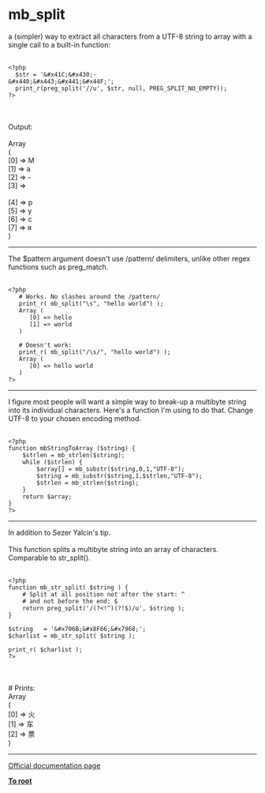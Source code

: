 # mb_split



a (simpler) way to extract all characters from a UTF-8 string to array with a single call to a built-in function:<br><br>

```
<?php
  $str = '&#x41C;&#x430;-
&#x440;&#x443;&#x441;&#x44F;';
  print_r(preg_split('//u', $str, null, PREG_SPLIT_NO_EMPTY));
?>
```
<br><br>Output:<br><br>Array<br>(<br>    [0] =&gt; &#x41C;<br>    [1] =&gt; &#x430;<br>    [2] =&gt; -<br>    [3] =&gt; <br><br>    [4] =&gt; &#x440;<br>    [5] =&gt; &#x443;<br>    [6] =&gt; &#x441;<br>    [7] =&gt; &#x44F;<br>)  

---

The $pattern argument doesn&apos;t use /pattern/ delimiters, unlike other regex functions such as preg_match.<br><br>

```
<?php
   # Works. No slashes around the /pattern/
   print_r( mb_split("\s", "hello world") );
   Array (
      [0] => hello
      [1] => world
   )

   # Doesn't work:
   print_r( mb_split("/\s/", "hello world") );
   Array (
      [0] => hello world
   )
?>
```
  

---

I figure most people will want a simple way to break-up a multibyte string into its individual characters. Here&apos;s a function I&apos;m using to do that. Change UTF-8 to your chosen encoding method.<br><br>

```
<?php
function mbStringToArray ($string) {
    $strlen = mb_strlen($string);
    while ($strlen) {
        $array[] = mb_substr($string,0,1,"UTF-8");
        $string = mb_substr($string,1,$strlen,"UTF-8");
        $strlen = mb_strlen($string);
    }
    return $array;
}
?>
```
  

---

In addition to Sezer Yalcin&apos;s tip.<br><br>This function splits a multibyte string into an array of characters. Comparable to str_split().<br><br>

```
<?php
function mb_str_split( $string ) {
    # Split at all position not after the start: ^
    # and not before the end: $
    return preg_split('/(?<!^)(?!$)/u', $string );
}

$string   = '&#x706B;&#x8F66;&#x7968;';
$charlist = mb_str_split( $string );

print_r( $charlist );
?>
```
<br><br># Prints:<br>Array<br>(<br>    [0] =&gt; &#x706B;<br>    [1] =&gt; &#x8F66;<br>    [2] =&gt; &#x7968;<br>)  

---

[Official documentation page](https://www.php.net/manual/en/function.mb-split.php)

**[To root](/README.md)**